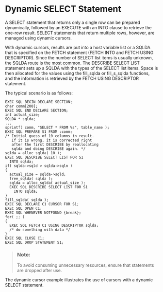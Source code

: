<!-- loio3bd2f32c6c5f10148ef9d45f6ff6266f -->

# Dynamic SELECT Statement

A SELECT statement that returns only a single row can be prepared dynamically, followed by an EXECUTE with an INTO clause to retrieve the one-row result. SELECT statements that return multiple rows, however, are managed using dynamic cursors.

With dynamic cursors, results are put into a host variable list or a SQLDA that is specified on the FETCH statement \(FETCH INTO and FETCH USING DESCRIPTOR\). Since the number of SELECT list items is usually unknown, the SQLDA route is the most common. The DESCRIBE SELECT LIST statement sets up a SQLDA with the types of the SELECT list items. Space is then allocated for the values using the fill\_sqlda or fill\_s\_sqlda functions, and the information is retrieved by the FETCH USING DESCRIPTOR statement.

The typical scenario is as follows:

```
EXEC SQL BEGIN DECLARE SECTION;
char comm[200];
EXEC SQL END DECLARE SECTION;
int actual_size;
SQLDA * sqlda;
...
sprintf( comm, "SELECT * FROM %s", table_name );
EXEC SQL PREPARE S1 FROM :comm;
/* Initial guess of 10 columns in result. 
   If it is wrong, it is corrected right 
   after the first DESCRIBE by reallocating 
   sqlda and doing DESCRIBE again. */ 
sqlda = alloc_sqlda( 10 );
EXEC SQL DESCRIBE SELECT LIST FOR S1 
  INTO sqlda;
if( sqlda->sqld > sqlda->sqln )
{
  actual_size = sqlda->sqld;
  free_sqlda( sqlda );
  sqlda = alloc_sqlda( actual_size );
  EXEC SQL DESCRIBE SELECT LIST FOR S1
    INTO sqlda;
} 
fill_sqlda( sqlda );
EXEC SQL DECLARE C1 CURSOR FOR S1;
EXEC SQL OPEN C1;
EXEC SQL WHENEVER NOTFOUND {break};
for( ;; )
{
  EXEC SQL FETCH C1 USING DESCRIPTOR sqlda;
  /* do something with data */
}
EXEC SQL CLOSE C1;
EXEC SQL DROP STATEMENT S1;
```

> ### Note:  
> To avoid consuming unnecessary resources, ensure that statements are dropped after use.

The dynamic cursor example illustrates the use of cursors with a dynamic SELECT statement.

